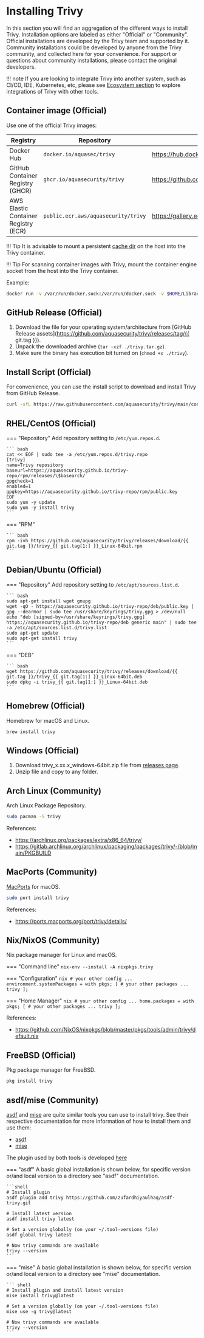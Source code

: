 # Installing Trivy

In this section you will find an aggregation of the different ways to install Trivy. Installation options are labeled as either "Official" or "Community". Official installations are developed by the Trivy team and supported by it. Community installations could be developed by anyone from the Trivy community, and collected here for your convenience. For support or questions about community installations, please contact the original developers.

!!! note
    If you are looking to integrate Trivy into another system, such as CI/CD, IDE, Kubernetes, etc, please see [Ecosystem section](../ecosystem/index.md) to explore integrations of Trivy with other tools.

## Container image (Official)

Use one of the official Trivy images:

| Registry | Repository | Link |
| --- | --- | --- |
| Docker Hub | `docker.io/aquasec/trivy` | https://hub.docker.com/r/aquasec/trivy |
| GitHub Container Registry (GHCR) | `ghcr.io/aquasecurity/trivy` | https://github.com/orgs/aquasecurity/packages/container/package/trivy |
| AWS Elastic Container Registry (ECR) | `public.ecr.aws/aquasecurity/trivy` | https://gallery.ecr.aws/aquasecurity/trivy |

!!! Tip
    It is advisable to mount a persistent [cache dir](../docs/configuration/cache.md) on the host into the Trivy container.

!!! Tip
    For scanning container images with Trivy, mount the container engine socket from the host into the Trivy container.

Example:

``` bash
docker run -v /var/run/docker.sock:/var/run/docker.sock -v $HOME/Library/Caches:/root/.cache/ aquasec/trivy:{{ git.tag[1:] }} image python:3.4-alpine
```

## GitHub Release (Official)

1. Download the file for your operating system/architecture from [GitHub Release assets](https://github.com/aquasecurity/trivy/releases/tag/{{ git.tag }}).  
2. Unpack the downloaded archive (`tar -xzf ./trivy.tar.gz`).
3. Make sure the binary has execution bit turned on (`chmod +x ./trivy`).

## Install Script (Official)

For convenience, you can use the install script to download and install Trivy from GitHub Release.

```bash
curl -sfL https://raw.githubusercontent.com/aquasecurity/trivy/main/contrib/install.sh | sudo sh -s -- -b /usr/local/bin {{ git.tag }}
```

## RHEL/CentOS (Official)

=== "Repository"
    Add repository setting to `/etc/yum.repos.d`.

    ``` bash
    cat << EOF | sudo tee -a /etc/yum.repos.d/trivy.repo
    [trivy]
    name=Trivy repository
    baseurl=https://aquasecurity.github.io/trivy-repo/rpm/releases/\$basearch/
    gpgcheck=1
    enabled=1
    gpgkey=https://aquasecurity.github.io/trivy-repo/rpm/public.key
    EOF
    sudo yum -y update
    sudo yum -y install trivy
    ```

=== "RPM"

    ``` bash
    rpm -ivh https://github.com/aquasecurity/trivy/releases/download/{{ git.tag }}/trivy_{{ git.tag[1:] }}_Linux-64bit.rpm
    ```

## Debian/Ubuntu (Official)

=== "Repository"
    Add repository setting to `/etc/apt/sources.list.d`.

    ``` bash
    sudo apt-get install wget gnupg
    wget -qO - https://aquasecurity.github.io/trivy-repo/deb/public.key | gpg --dearmor | sudo tee /usr/share/keyrings/trivy.gpg > /dev/null
    echo "deb [signed-by=/usr/share/keyrings/trivy.gpg] https://aquasecurity.github.io/trivy-repo/deb generic main" | sudo tee -a /etc/apt/sources.list.d/trivy.list
    sudo apt-get update
    sudo apt-get install trivy
    ```

=== "DEB"

    ``` bash
    wget https://github.com/aquasecurity/trivy/releases/download/{{ git.tag }}/trivy_{{ git.tag[1:] }}_Linux-64bit.deb
    sudo dpkg -i trivy_{{ git.tag[1:] }}_Linux-64bit.deb
    ```

## Homebrew (Official)

Homebrew for macOS and Linux.

```bash
brew install trivy
```

## Windows (Official)

1. Download trivy_x.xx.x_windows-64bit.zip file from [releases page](https://github.com/aquasecurity/trivy/releases/).
2. Unzip file and copy to any folder.

## Arch Linux (Community)

Arch Linux Package Repository.

```bash
sudo pacman -S trivy
```

References: 
- <https://archlinux.org/packages/extra/x86_64/trivy/>
- <https://gitlab.archlinux.org/archlinux/packaging/packages/trivy/-/blob/main/PKGBUILD>


## MacPorts (Community)

[MacPorts](https://www.macports.org) for macOS.

```bash
sudo port install trivy
```

References:
- <https://ports.macports.org/port/trivy/details/>

## Nix/NixOS (Community)

Nix package manager for Linux and macOS.

=== "Command line"
    `nix-env --install -A nixpkgs.trivy`

=== "Configuration"
    ```nix
    # your other config ...
    environment.systemPackages = with pkgs; [
      # your other packages ...
      trivy
    ];
    ```

=== "Home Manager"
    ```nix
    # your other config ...
    home.packages = with pkgs; [
      # your other packages ...
      trivy
    ];
    ```

References: 

-  https://github.com/NixOS/nixpkgs/blob/master/pkgs/tools/admin/trivy/default.nix

## FreeBSD (Official)

Pkg package manager for FreeBSD.

```bash
pkg install trivy
```

## asdf/mise (Community)

[asdf](https://github.com/asdf-vm/asdf) and [mise](https://github.com/jdx/mise) are quite similar tools you can use to install trivy.
See their respective documentation for more information of how to install them and use them:

- [asdf](https://asdf-vm.com/guide/getting-started.html)
- [mise](https://mise.jdx.dev/getting-started.html)

The plugin used by both tools is developed [here](https://github.com/zufardhiyaulhaq/asdf-trivy)


=== "asdf"
    A basic global installation is shown below, for specific version or/and local version to a directory see "asdf" documentation.

    ```shell
    # Install plugin
    asdf plugin add trivy https://github.com/zufardhiyaulhaq/asdf-trivy.git

    # Install latest version
    asdf install trivy latest

    # Set a version globally (on your ~/.tool-versions file)
    asdf global trivy latest

    # Now trivy commands are available
    trivy --version
    ```

=== "mise"
    A basic global installation is shown below, for specific version or/and local version to a directory see "mise" documentation.

    ``` shell
    # Install plugin and install latest version
    mise install trivy@latest

    # Set a version globally (on your ~/.tool-versions file)
    mise use -g trivy@latest

    # Now trivy commands are available
    trivy --version
    ```

